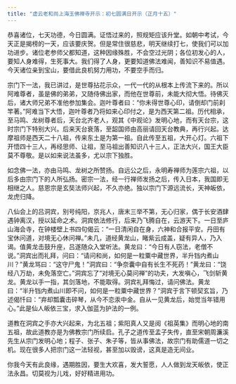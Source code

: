 ```yaml
---
title: "虚云老和尚上海玉佛禅寺开示：初七圆满日开示（正月十五）"
---
```



恭喜诸位，七天功德，今日圆满。证悟过来的，照规矩应该升堂。如朝中考试，今天正是揭榜的一天，应该要庆贺。但是常住很慈悲，明天继续打七，使我们可以加功进步。诸位老参师父都知道，这种因缘殊胜，不会空过光阴；各位初发心的人，要知人身难得，生死事大。我们得了人身，更要知道佛法难闻，善知识不易值遇。今天诸位亲到宝山，要借此良机努力用功，不要空手而归。

宗门下一法，我已讲过，是世尊拈花示众，一代一代的从根本上传流下来的。所以阿难尊者，虽是佛的弟弟，又随侍佛出家，而他在世尊前，未能大彻大悟。待佛灭后，诸大师兄弟不准他参加集会。迦叶尊者曰：“你未得世尊心印，请倒却门前刹竿著。”阿难当下大悟，迦叶尊者乃将如来心印付之，是为西天第二祖。历代相承，至马鸣、龙树尊者后，天台北齐老人，观其《中观论》发明心地，而有天台宗，这时宗门下特别大兴。后来天台衰落，至韶国师由高丽请回天台教典，再行兴起。达摩祖师是西天二十八祖，传来东土是为第一祖。自此传至五祖，大开心灯。六祖下开悟四十三人，再经思师、让祖，至马祖出善知识八十三人，正法大兴，国王大臣莫不尊敬。是以如来说法虽多，尤以宗下独胜。

如念佛一法，亦由马鸣、龙树之所赞扬。自远公之后，永明寿禅师为莲宗六祖，以后多由宗门下的人所弘扬。密宗一法，经一行禅师发扬之后，传入日本，我国即无相继之人。慈恩宗是玄奘法师兴起，不久亦绝。独以宗门下源远流长，天神皈依，龙虎归降。

八仙会上的吕洞宾，别号纯阳，京兆人，唐末三举不第，无心归家，偶于长安酒肆遇钟离汉，授以延命之术。洞宾依法修行，后来乃飞腾自在，云游天下。一日至庐山海会寺，在钟楼壁上书四句偈云：“一日清闲自在身，六神和合报平安。丹田有宝休问道，对境无心休问禅。”未几，道经黄龙山，睹紫云成盖，疑有异人，乃入谒。值黄龙击鼓升座，吕遂随众入堂听法。黄龙曰：“今日有人窃法，老僧不说。”洞宾出而礼拜，问曰：“请问和尚，如何是一粒粟中藏世界，半升铛内煮山川？”黄龙骂曰：“这守尸鬼！”洞宾曰：“争奈囊中自有长生不死药！”黄龙曰：“饶经八万劫，未免落空亡。”洞宾忘了“对境无心莫问禅”的功夫，大发嗔心，飞剑斩黄龙。黄龙以手一指，其剑落地，不能取得。洞宾礼拜悔过，请问佛法。黄龙曰：“半升铛内煮山川即不问，如何是一粒粟中藏世界？”洞宾于言下顿契玄旨，乃述偈忏曰：“弃却瓢囊击碎琴，从今不恋汞中金。自从一见黄龙后，始觉当年错用心。”此是仙人皈依三宝，求入伽蓝为护法的一例。

道教在洞宾之手亦大兴起来，为北五祖；紫阳真人又是阅《祖英集》而明心地的南五祖，故此道教亦是为佛教宗门所续启。孔子之道传至孟子失传，直至宋朝周濂溪先生从宗门发明心地；程子、张子、朱子等，皆从事佛法，故宗门有助儒道一切之机。现在很多人把宗门这一法轻视，甚至加以毁谤，这真是造无间业。

你我今天有此良缘，遇期胜因，要生大欢喜，发大誓愿，人人做到龙天皈依，使正法永昌。切莫视为儿戏，好好精进用功。